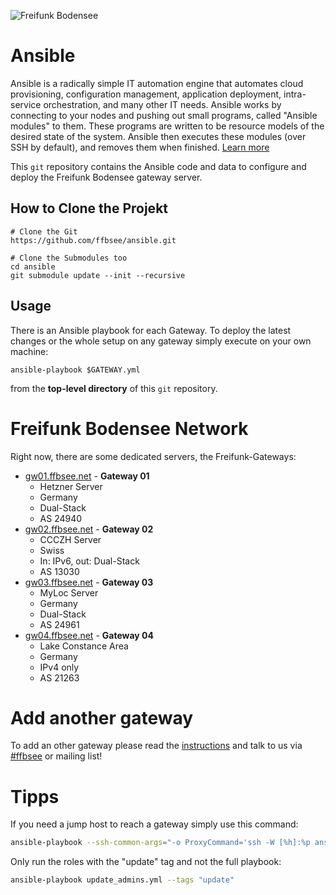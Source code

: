 ![Freifunk Bodensee](https://freifunk-bodensee.net/lib/tpl/dokuwiki-template/images/logo.svg "FFBSee")

Ansible
=======

Ansible is a radically simple IT automation engine that automates cloud provisioning, configuration management, application deployment, intra-service orchestration, and many other IT needs. Ansible works by connecting to your nodes and pushing out small programs, called "Ansible modules" to them. These programs are written to be resource models of the desired state of the system. Ansible then executes these modules (over SSH by default), and removes them when finished.
[Learn more](https://www.ansible.com/overview/how-ansible-works)

This `git` repository contains the Ansible code and data to configure and deploy the Freifunk Bodensee gateway server.

How to Clone the Projekt
------------------------

```
# Clone the Git
https://github.com/ffbsee/ansible.git

# Clone the Submodules too
cd ansible
git submodule update --init --recursive
```

Usage
-----

There is an Ansible playbook for each Gateway. To deploy the latest changes or the whole setup on any gateway simply execute on your own machine:

```
ansible-playbook $GATEWAY.yml
```

from the **top-level directory** of this `git` repository.


Freifunk Bodensee Network
=========================

Right now, there are some dedicated servers, the Freifunk-Gateways:

* [gw01.ffbsee.net](https://gw01.ffbsee.net) - **Gateway 01**
  * Hetzner Server
  * Germany
  * Dual-Stack
  * AS 24940
* [gw02.ffbsee.net](https://gw02.ffbsee.net) - **Gateway 02**
  * CCCZH Server
  * Swiss
  * In: IPv6, out: Dual-Stack
  * AS 13030
* [gw03.ffbsee.net](https://gw03.ffbsee.net) - **Gateway 03**
  * MyLoc Server
  * Germany
  * Dual-Stack
  * AS 24961
* [gw04.ffbsee.net](https://gw04.ffbsee.net) - **Gateway 04**
  * Lake Constance Area
  * Germany
  * IPv4 only
  * AS 21263


Add another gateway
===================

To add an other gateway please read the [instructions](https://github.com/ffbsee/ansible/blob/master/NEWGATEWAY.md) and talk to us via [#ffbsee](https://webirc.hackint.org/#irc://irc.hackint.org/#ffbsee) or mailing list!


Tipps
=====

If you need a jump host to reach a gateway simply use this command:
```bash
ansible-playbook --ssh-common-args="-o ProxyCommand='ssh -W [%h]:%p ansible@gw03.ffbsee.net'" gw02.ffbsee.yml
```

Only run the roles with the "update" tag and not the full playbook:
```bash
ansible-playbook update_admins.yml --tags "update"
```


